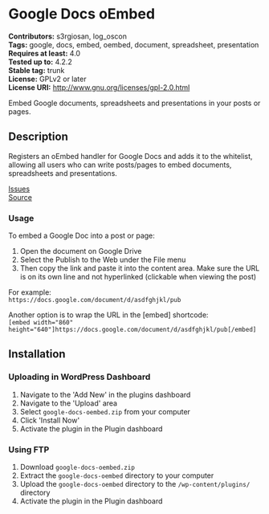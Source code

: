 # Google Docs oEmbed #
**Contributors:** s3rgiosan, log_oscon  
**Tags:** google, docs, embed, oembed, document, spreadsheet, presentation  
**Requires at least:** 4.0  
**Tested up to:** 4.2.2  
**Stable tag:** trunk  
**License:** GPLv2 or later  
**License URI:** http://www.gnu.org/licenses/gpl-2.0.html  

Embed Google documents, spreadsheets and presentations in your posts or pages.  

## Description ##

Registers an oEmbed handler for Google Docs and adds it to the whitelist, allowing all users who can write posts/pages to embed documents, spreadsheets and presentations.  

[Issues](https://github.com/log-oscon/google-docs-oembed/issues)  
[Source](https://github.com/log-oscon/google-docs-oembed)  

### Usage ###

To embed a Google Doc into a post or page:
1. Open the document on Google Drive  
2. Select the Publish to the Web under the File menu  
3. Then copy the link and paste it into the content area. Make sure the URL is on its own line and not hyperlinked (clickable when viewing the post)  

For example:  
`https://docs.google.com/document/d/asdfghjkl/pub`  

Another option is to wrap the URL in the [embed] shortcode:  
`[embed width="860" height="640"]https://docs.google.com/document/d/asdfghjkl/pub[/embed]`  

## Installation ##

### Uploading in WordPress Dashboard ###

1. Navigate to the 'Add New' in the plugins dashboard
2. Navigate to the 'Upload' area
3. Select `google-docs-oembed.zip` from your computer
4. Click 'Install Now'
5. Activate the plugin in the Plugin dashboard

### Using FTP ###

1. Download `google-docs-oembed.zip`
2. Extract the `google-docs-oembed` directory to your computer
3. Upload the `google-docs-oembed` directory to the `/wp-content/plugins/` directory
4. Activate the plugin in the Plugin dashboard

